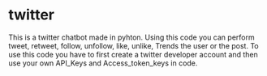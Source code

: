 # twitter
This is a twitter chatbot made in pyhton. Using this code you can perform tweet, retweet, follow, unfollow, like, unlike, Trends the user or the post.
To use this code you have to first create a twitter developer account and then use your own API_Keys and Access_token_keys in code.